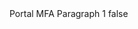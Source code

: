 <?xml version="1.0" encoding="UTF-8"?>
<CustomMetadata xmlns="http://soap.sforce.com/2006/04/metadata">
    <label>Portal MFA Paragraph 1</label>
    <protected>false</protected>
</CustomMetadata>
